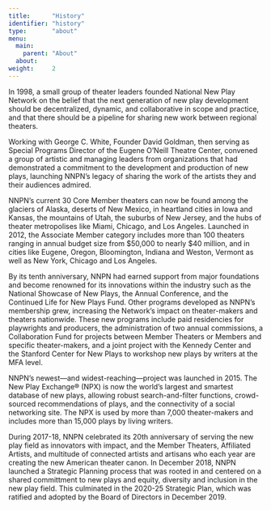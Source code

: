 ```yaml
---
title:      "History"
identifier: "history"
type:       "about"
menu:
  main:
    parent: "About"
  about:
weight:     2
---
```


<span class="lead-in">In 1998, a small group of theater leaders founded National New Play Network on the belief that the next generation of new play development should be decentralized, dynamic, and collaborative in scope and practice, and that there should be a pipeline for sharing new work between regional theaters.</span>

Working with George C. White, Founder David Goldman, then serving as Special Programs Director of the Eugene O’Neill Theatre Center, convened a group of artistic and managing leaders from organizations that had demonstrated a commitment to the development and production of new plays, launching NNPN’s legacy of sharing the work of the artists they and their audiences admired.

NNPN’s current 30 Core Member theaters can now be found among the glaciers of Alaska, deserts of New Mexico, in heartland cities in Iowa and Kansas, the mountains of Utah, the suburbs of New Jersey, and the hubs of theater metropolises like Miami, Chicago, and Los Angeles. Launched in 2012, the Associate Member category includes more than 100 theaters ranging in annual budget size from $50,000 to nearly $40 million, and in cities like Eugene, Oregon, Bloomington, Indiana and Weston, Vermont as well as New York, Chicago and Los Angeles.

By its tenth anniversary, NNPN had earned support from major foundations and become renowned for its innovations within the industry such as the National Showcase of New Plays, the Annual Conference, and the Continued Life for New Plays Fund. Other programs developed as NNPN’s membership grew, increasing the Network’s impact on theater-makers and theaters nationwide. These new programs include paid residencies for playwrights and producers, the administration of two annual commissions, a Collaboration Fund for projects between Member Theaters or Members and specific theater-makers, and a joint project with the Kennedy Center and the Stanford Center for New Plays to workshop new plays by writers at the MFA level.

NNPN’s newest—and widest-reaching—project was launched in 2015. The New Play Exchange® (NPX) is now the world’s largest and smartest database of new plays, allowing robust search-and-filter functions, crowd-sourced recommendations of plays, and the connectivity of a social networking site. The NPX is used by more than 7,000 theater-makers and includes more than 15,000 plays by living writers.

During 2017-18, NNPN celebrated its 20th anniversary of serving the new play field as innovators with impact, and the Member Theaters, Affiliated Artists, and multitude of connected artists and artisans who each year are creating the new American theater canon.  In December 2018, NNPN launched a Strategic Planning process that was rooted in and centered on a shared committment to new plays and equity, diversity and inclusion in the new play field. This culminated in the 2020-25 Strategic Plan, which was ratified and adopted by the Board of Directors in December 2019.
